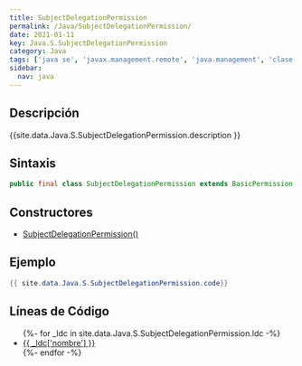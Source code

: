 ```yaml
---
title: SubjectDelegationPermission
permalink: /Java/SubjectDelegationPermission/
date: 2021-01-11
key: Java.S.SubjectDelegationPermission
category: Java
tags: ['java se', 'javax.management.remote', 'java.management', 'clase java', 'Java 1.5']
sidebar: 
  nav: java
---
```


## Descripción
{{site.data.Java.S.SubjectDelegationPermission.description }}

## Sintaxis
~~~java
public final class SubjectDelegationPermission extends BasicPermission
~~~

## Constructores
* [SubjectDelegationPermission()](/Java/SubjectDelegationPermission/SubjectDelegationPermission/)

## Ejemplo
~~~java
{{ site.data.Java.S.SubjectDelegationPermission.code}}
~~~

## Líneas de Código
<ul>
{%- for _ldc in site.data.Java.S.SubjectDelegationPermission.ldc -%}
   <li>
       <a href="{{_ldc['url'] }}">{{ _ldc['nombre'] }}</a>
   </li>
{%- endfor -%}
</ul>
